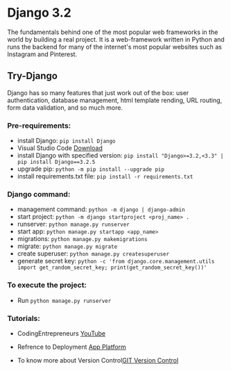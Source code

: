 # Django 3.2
The fundamentals behind one of the most popular web frameworks in the world by building a real project.
It is a web-framework written in Python and runs the backend for many of the internet's most popular websites such as Instagram and Pinterest.

## Try-Django
Django has so many features that just work out of the box: user authentication, database management, html template rending, URL routing, form data validation, and so much more.


###  Pre-requirements:
+ install Django: `pip install Django `
+ Visual Studio Code [Download](https://code.visualstudio.com/download)
+ install Django with specified version: `pip install "Django>=3.2,<3.3" | pip install Django==3.2.5`
+ upgrade pip: `python -m pip install --upgrade pip`
+ install requirements.txt file: `pip install -r requirements.txt`

### Django command:
+ management command: `python -m django | django-admin`
+ start project: `python -m django startproject <proj_name> .`
+ runserver: `python manage.py runserver`
+ start app: `python manage.py startapp <app_name>`
+ migrations: `python manage.py makemigrations`
+ migrate: `python manage.py migrate`
+ create superuser: `python manage.py createsuperuser`
+ generate secret key: `python -c 'from django.core.management.utils import get_random_secret_key; print(get_random_secret_key())'`

### To execute the project:
+ Run `python manage.py runserver`

### Tutorials:
+ CodingEntrepreneurs [YouTube](https://www.youtube.com/playlist?list=PLEsfXFp6DpzRMby_cSoWTFw8zaMdTEXgL)

+ Refrence to Deployment [App Platform](https://www.codingforentrepreneurs.com/blog/prepare-django-for-digital-ocean-app-platform)

+ To know more about Version Control[GIT Version Control](https://www.codingforentrepreneurs.com/blog/version-control-with-git-basics-for-try-django-32)
